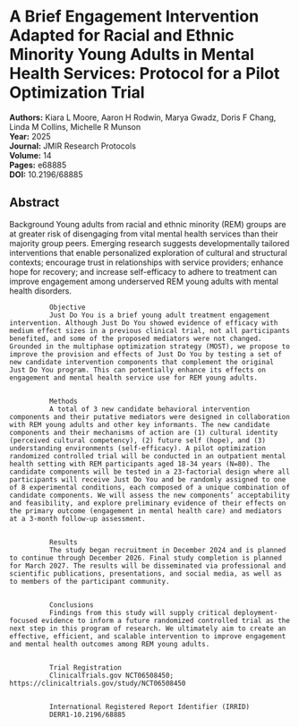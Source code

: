 # A Brief Engagement Intervention Adapted for Racial and Ethnic Minority Young Adults in Mental Health Services: Protocol for a Pilot Optimization Trial

**Authors:** Kiara L Moore, Aaron H Rodwin, Marya Gwadz, Doris F Chang, Linda M Collins, Michelle R Munson  
**Year:** 2025  
**Journal:** JMIR Research Protocols  
**Volume:** 14  
**Pages:** e68885  
**DOI:** 10.2196/68885  

## Abstract
Background
              Young adults from racial and ethnic minority (REM) groups are at greater risk of disengaging from vital mental health services than their majority group peers. Emerging research suggests developmentally tailored interventions that enable personalized exploration of cultural and structural contexts; encourage trust in relationships with service providers; enhance hope for recovery; and increase self-efficacy to adhere to treatment can improve engagement among underserved REM young adults with mental health disorders.
            
            
              Objective
              Just Do You is a brief young adult treatment engagement intervention. Although Just Do You showed evidence of efficacy with medium effect sizes in a previous clinical trial, not all participants benefited, and some of the proposed mediators were not changed. Grounded in the multiphase optimization strategy (MOST), we propose to improve the provision and effects of Just Do You by testing a set of new candidate intervention components that complement the original Just Do You program. This can potentially enhance its effects on engagement and mental health service use for REM young adults.
            
            
              Methods
              A total of 3 new candidate behavioral intervention components and their putative mediators were designed in collaboration with REM young adults and other key informants. The new candidate components and their mechanisms of action are (1) cultural identity (perceived cultural competency), (2) future self (hope), and (3) understanding environments (self-efficacy). A pilot optimization randomized controlled trial will be conducted in an outpatient mental health setting with REM participants aged 18-34 years (N=80). The candidate components will be tested in a 23-factorial design where all participants will receive Just Do You and be randomly assigned to one of 8 experimental conditions, each composed of a unique combination of candidate components. We will assess the new components’ acceptability and feasibility, and explore preliminary evidence of their effects on the primary outcome (engagement in mental health care) and mediators at a 3-month follow-up assessment.
            
            
              Results
              The study began recruitment in December 2024 and is planned to continue through December 2026. Final study completion is planned for March 2027. The results will be disseminated via professional and scientific publications, presentations, and social media, as well as to members of the participant community.
            
            
              Conclusions
              Findings from this study will supply critical deployment-focused evidence to inform a future randomized controlled trial as the next step in this program of research. We ultimately aim to create an effective, efficient, and scalable intervention to improve engagement and mental health outcomes among REM young adults.
            
            
              Trial Registration
              ClinicalTrials.gov NCT06508450; https://clinicaltrials.gov/study/NCT06508450
            
            
              International Registered Report Identifier (IRRID)
              DERR1-10.2196/68885

